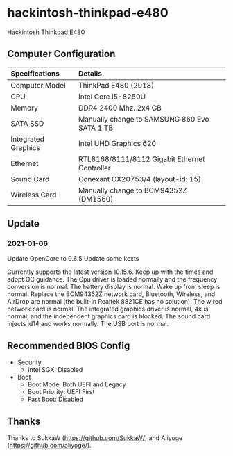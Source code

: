 # hackintosh-thinkpad-e480
Hackintosh Thinkpad E480

## Computer Configuration

| Specifications | Details |
|:---|:---|
| Computer Model | ThinkPad E480 (2018) |
| CPU | Intel Core i5-8250U |
| Memory | DDR4 2400 Mhz. 2x4 GB |
| SATA SSD | Manually change to SAMSUNG 860 Evo SATA 1 TB |
| Integrated Graphics | Intel UHD Graphics 620 |
| Ethernet | RTL8168/8111/8112 Gigabit Ethernet Controller |
| Sound Card | Conexant CX20753/4 (layout-id: 15) |
| Wireless Card | Manually change to BCM94352Z (DM1560) |

## Update

### 2021-01-06

Update OpenCore to 0.6.5
Update some kexts 

Currently supports the latest version 10.15.6.
Keep up with the times and adopt OC guidance.
The Cpu driver is loaded normally and the frequency conversion is normal.
The battery display is normal.
Wake up from sleep is normal.
Replace the BCM94352Z network card, Bluetooth, Wireless, and AirDrop are normal (the built-in Realtek 8821CE has no solution).
The wired network card is normal.
The integrated graphics driver is normal, 4k is normal, and the independent graphics card is blocked.
The sound card injects id14 and works normally.
The USB port is normal.

## Recommended BIOS Config

- Security
  - Intel SGX: Disabled
- Boot
  - Boot Mode: Both UEFI and Legacy
  - Boot Priority: UEFI First
  - Fast Boot: Disabled

## Thanks

Thanks to SukkaW (https://github.com/SukkaW/) and Aliyoge (https://github.com/aliyoge/).
